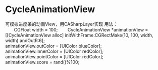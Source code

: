 # CycleAnimationView
可模拟进度条的动画View，用CASharpLayer实现
用法： <br>
        CGFloat width = 100;
        CycleAnimationView *animationView = [[CycleAnimationView alloc] initWithFrame:CGRectMake(10, 100, width, width) andOutR:6];<br>
        animationView.outColor = [UIColor blueColor];<br>
        animationView.innerColor = [UIColor redColor];<br>
        animationView.pointColor = [UIColor redColor];<br>
        animationView.score = rand()%100;<br>
